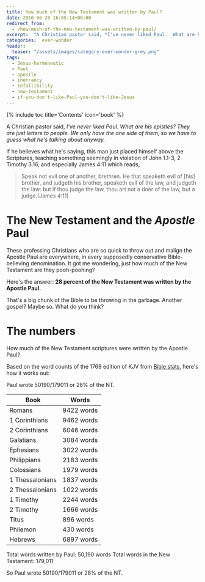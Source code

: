 ```yaml
---
title: How much of the New Testament was written by Paul?
date: 2016-06-20 16:05:14+00:00
redirect_from:  
  - /how-much-of-the-new-testament-was-written-by-paul/
excerpt:  "A Christian pastor said, *I've never liked Paul.  What are his epistles?  We only have the one side of them, so we have to guess what he's talking about anyway.*"
categories:  ever-wonder
header:
  teaser: "/assets/images/category-ever-wonder-grey.png"
tags: 
  - Jesus-hermeneutic
  - Paul
  - apostle
  - inerrancy
  - infallibility
  - new-testament 
  - if-you-don't-like-Paul-you-don't-like-Jesus
---
```

{% include toc title='Contents' icon='book' %}


A Christian pastor said, *I've never liked Paul.  What are his epistles?  They are just letters to people.  We only have the one side of them, so we have to guess what he's talking about anyway.*

If he believes what he's saying, this man just placed himself above the Scriptures, teaching something seemingly in violation of John 1.1-3, 2 Timothy 3.16, and especially James 4:11 which reads,



<blockquote>Speak not evil one of another, brethren. He that speaketh evil of [his] brother, and judgeth his brother, speaketh evil of the law, and judgeth the law: but if thou judge the law, thou art not a doer of the law, but a judge.(James 4:11)</blockquote>





# The New Testament and the _Apostle_ Paul





These professing Christians who are so quick to throw out and malign the Apostle Paul are everywhere, in every supposedly conservative Bible-believing denomination.  It got me wondering, just how much of the New Testament are they pooh-poohing?

Here's the answer:  **28 percent of the New Testament was written by the Apostle Paul.**

That's a big chunk of the Bible to be throwing in the garbage.  Another gospel?  Maybe so.  What do you think?



# The numbers



How much of the New Testament scriptures were written by the Apostle Paul?

Based on the word counts of the 1769 edition of KJV from [Bible stats](http://www.biblebelievers.com/believers-org/kjv-stats.html), here's how it works out:

Paul wrote 50190/179011 or 28% of the NT.

Book | Words
--- | ---
Romans | 9422 words
1 Corinthians | 9462 words
2 Corinthians | 6046 words
Galatians | 3084 words
Ephesians | 3022 words
Philippians | 2183 words
Colossians | 1979 words
1 Thessalonians | 1837 words
2 Thessalonians | 1022 words
1 Timothy | 2244 words
2 Timothy | 1666 words
Titus | 896 words
Philemon | 430 words
Hebrews | 6897 words

Total words written by Paul: 50,190 words
Total words in the New Testament: 179,011

So Paul wrote 50190/179011 or 28% of the NT.
